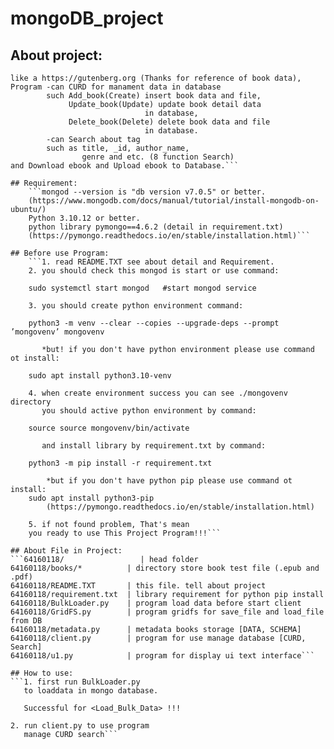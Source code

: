 # mongoDB_project

## About project:
```Project Book Store Database with MongoDB
like a https://gutenberg.org (Thanks for reference of book data),
Program -can CURD for manament data in database
        such Add_book(Create) insert book data and file,
             Update_book(Update) update book detail data 
                              in database,
             Delete_book(Delete) delete book data and file
                              in database.
        -can Search about tag 
        such as title, _id, author_name,
                genre and etc. (8 function Search)
and Download ebook and Upload ebook to Database.```

## Requirement:
    ```mongod --version is "db version v7.0.5" or better.
    (https://www.mongodb.com/docs/manual/tutorial/install-mongodb-on-ubuntu/)
    Python 3.10.12 or better.
    python library pymongo==4.6.2 (detail in requirement.txt)
    (https://pymongo.readthedocs.io/en/stable/installation.html)```

## Before use Program:
    ```1. read README.TXT see about detail and Requirement. 
    2. you should check this mongod is start or use command:

    sudo systemctl start mongod   #start mongod service

    3. you should create python environment command:  

    python3 -m venv --clear --copies --upgrade-deps --prompt ’mongovenv’ mongovenv

       *but! if you don't have python environment please use command ot install:

    sudo apt install python3.10-venv

    4. when create environment success you can see ./mongovenv directory
       you should active python environment by command:

    source source mongovenv/bin/activate

       and install library by requirement.txt by command:

    python3 -m pip install -r requirement.txt

        *but if you don't have python pip please use command ot install:
    sudo apt install python3-pip 
        (https://pymongo.readthedocs.io/en/stable/installation.html)

    5. if not found problem, That's mean 
    you ready to use This Project Program!!!```

## About File in Project:
```64160118/                 | head folder
64160118/books/*          | directory store book test file (.epub and .pdf)
64160118/README.TXT       | this file. tell about project
64160118/requirement.txt  | library requirement for python pip install
64160118/BulkLoader.py    | program load data before start client 
64160118/GridFS.py        | program gridfs for save_file and load_file from DB
64160118/metadata.py      | metadata books storage [DATA, SCHEMA]
64160118/client.py        | program for use manage database [CURD, Search] 
64160118/u1.py            | program for display ui text interface```

## How to use:
```1. first run BulkLoader.py 
   to loaddata in mongo database.
   
   Successful for <Load_Bulk_Data> !!!

2. run client.py to use program
   manage CURD search```

